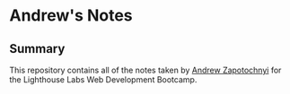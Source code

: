 # Andrew's Notes

## Summary 

This repository contains all of the notes taken by [Andrew Zapotochnyi](https://github.com/AndrewZapotochnyi) for the Lighthouse Labs Web Development Bootcamp.